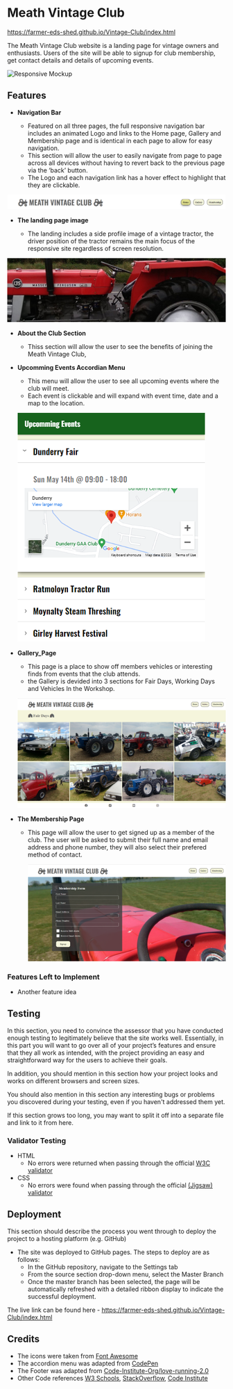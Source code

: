 # Meath Vintage Club 

https://farmer-eds-shed.github.io/Vintage-Club/index.html

The Meath Vintage Club website is a landing page for vintage owners and enthusiasts.
Users of the site will be able to signup for club membership, get contact details and details of upcoming events.

![Responsive Mockup](https://farmer-eds-shed.github.io/Vintage-Club/media/responsive-site.png)

## Features

- __Navigation Bar__

  - Featured on all three pages, the full responsive navigation bar includes an animated Logo and links to the Home page, Gallery and Membership page and is identical in each page to allow for easy navigation.
  - This section will allow the user to easily navigate from page to page across all devices without having to revert back to the previous page via the ‘back’ button.
  - The Logo and each navigation link has a hover effect to highlight that they are clickable.
  
![Navigation Bar](https://github.com/Farmer-Eds-Shed/Vintage-Club/blob/main/media/navigation-bar.png)

- __The landing page image__

  - The landing includes a side profile image of a vintage tractor, the driver position of the tractor remains the main focus of the responsive site regardless of screen resolution.
  
![135 Side Profile](https://github.com/Farmer-Eds-Shed/Vintage-Club/blob/main/media/135-side-profile.png)


- __About the Club Section__

  - Thiss section will allow the user to see the benefits of joining the Meath Vintage Club,  
 
 - __Upcomming Events Accordian Menu__
  
    - This menu will allow the user to see all upcoming events where the club will meet.
    - Each event is clickable and will expand with event time, date and a map to the location.
    
    ![accordian menu](https://github.com/Farmer-Eds-Shed/Vintage-Club/blob/main/media/accordian-menu.png)

- __Gallery_Page__
    
    - This page is a place to show off members vehicles or interesting finds from events that the club attends.
    - the Gallery is devided into 3 sections for Fair Days, Working Days and Vehicles In the Workshop.
      
    ![gallery page](https://github.com/Farmer-Eds-Shed/Vintage-Club/blob/main/media/Gallery.png)

- __The Membership Page__

  - This page will allow the user to get signed up as a member of the club. The user will be asked to submit their full name and email address and phone number, they will also select their prefered method of contact.

    ![membership page](https://github.com/Farmer-Eds-Shed/Vintage-Club/blob/main/media/membership.png)

### Features Left to Implement

- Another feature idea

## Testing 

In this section, you need to convince the assessor that you have conducted enough testing to legitimately believe that the site works well. Essentially, in this part you will want to go over all of your project’s features and ensure that they all work as intended, with the project providing an easy and straightforward way for the users to achieve their goals.

In addition, you should mention in this section how your project looks and works on different browsers and screen sizes.

You should also mention in this section any interesting bugs or problems you discovered during your testing, even if you haven't addressed them yet.

If this section grows too long, you may want to split it off into a separate file and link to it from here.


### Validator Testing 

- HTML
  - No errors were returned when passing through the official [W3C validator](https://validator.w3.org/nu/?doc=https%3A%2F%2Fcode-institute-org.github.io%2Flove-running-2.0%2Findex.html)
- CSS
  - No errors were found when passing through the official [(Jigsaw) validator](https://jigsaw.w3.org/css-validator/validator?uri=https%3A%2F%2Fvalidator.w3.org%2Fnu%2F%3Fdoc%3Dhttps%253A%252F%252Fcode-institute-org.github.io%252Flove-running-2.0%252Findex.html&profile=css3svg&usermedium=all&warning=1&vextwarning=&lang=en#css)


## Deployment

This section should describe the process you went through to deploy the project to a hosting platform (e.g. GitHub) 

- The site was deployed to GitHub pages. The steps to deploy are as follows: 
  - In the GitHub repository, navigate to the Settings tab 
  - From the source section drop-down menu, select the Master Branch
  - Once the master branch has been selected, the page will be automatically refreshed with a detailed ribbon display to indicate the successful deployment. 

The live link can be found here - https://farmer-eds-shed.github.io/Vintage-Club/index.html 


## Credits 

- The icons were taken from [Font Awesome](https://fontawesome.com/)
- The accordion menu was adapted from [CodePen](https://codepen.io/alvarotrigo/pen/jOYNvVO)
- The Footer was adapted from [Code-Institute-Org/love-running-2.0](https://github.com/Code-Institute-Org/love-running-2.0/tree/main)
- Other Code references [W3 Schools](https://www.w3schools.com/), [StackOverflow](stackoverflow.com), [Code Institute](https://learn.codeinstitute.net/ci_program/diplomainsoftwaredevelopmentecomm)

